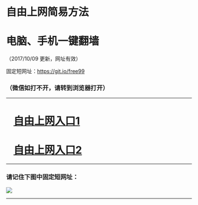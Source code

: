 ﻿# 自由上网简易方法

# 电脑、手机一键翻墙

（2017/10/09 更新，网址有效）

固定短网址：https://git.io/free99

### （微信如打不开，请转到浏览器打开）


***





# &nbsp;&nbsp; <a href="http://ft435323138.fwq-tz-1001.info/fwqtz01.html?t=10090011511 " target="_blank">自由上网入口1</a>
# &nbsp;&nbsp; <a href="http://ft153446514.fwq-tz-1002.info/fwqtz02.html?t=100900114987 " target="_blank">自由上网入口2</a>
***

### 请记住下图中固定短网址：

<img src="https://s3-us-west-2.amazonaws.com/fwq-1001/yjfq-20170905okok.png" /> 


***

